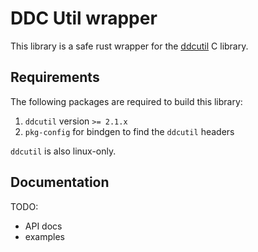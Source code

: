 
DDC Util wrapper
================
This library is a safe rust wrapper for the [ddcutil](https://www.ddcutil.com/) C library.

Requirements
------------
The following packages are required to build this library:
1. `ddcutil` version `>= 2.1.x`
2. `pkg-config` for bindgen to find the `ddcutil` headers

`ddcutil` is also linux-only.

Documentation
-------------

TODO:
 - API docs
 - examples
